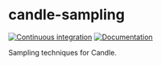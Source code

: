 # candle-sampling
[![Continuous integration](https://github.com/EricLBuehler/candle-sampling/actions/workflows/ci.yml/badge.svg)](https://github.com/EricLBuehler/candle-sampling/actions/workflows/ci.yml)
[![Documentation](https://github.com/EricLBuehler/candle-sampling/actions/workflows/docs.yml/badge.svg)](https://ericlbuehler.github.io/candle-sampling/candle_sampling/)

Sampling techniques for Candle.

